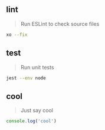 ## lint

> Run ESLint to check source files

```bash
xo --fix
```

## test

> Run unit tests

```bash
jest --env node
```

## cool

> Just say cool

```js
console.log('cool')
```

